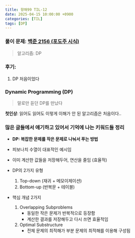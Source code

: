 ```yaml
---
title: 항해99 TIL-12
date: 2025-04-15 10:00:00 +0900
categories: [TIL]
tags: [DP]
---
```


### 풀이 문제: [백준 2156 (포도주 시식)](https://www.acmicpc.net/problem/2156)
> 알고리즘: DP

### 후기: 
1. DP 처음이었다

### Dynamic Programming (DP)
> 말로만 듣던 DP를 만났다

**첫인상**: 읽어도 읽어도 이렇게 이해가 안 된 알고리즘은 처음이다..

### 많은 글들에서 얘기하고 있어서 기억에 나는 키워드들 정리
- **DP: 복잡한 문제를 작은 문제로 나눠서 푸는 방법**
- 피보나치 수열이 대표적인 예시임
- 이미 계산한 값들을 저장해두어, 연산을 줄임 (효율적)
- DP의 2가지 유형
   1. Top-down (재귀 + 메모이제이션)
   2. Bottom-up (반복문 + 테이블)

- 핵심 개념 2가지
   1. Overlapping Subproblems
        - 동일한 작은 문제가 반복적으로 등장함
        - 계산한 결과를 저장해두고 다시 쓰면 효율적임
   2. Optimal Substructure
        - 전체 문제의 최적해가 부분 문제의 최적해를 이용해 구성됨